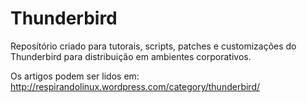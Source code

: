 Thunderbird
===========

Reposítório criado para tutorais, scripts, patches e customizações do Thunderbird para distribuição em ambientes corporativos.

Os artigos podem ser lidos em: http://respirandolinux.wordpress.com/category/thunderbird/
